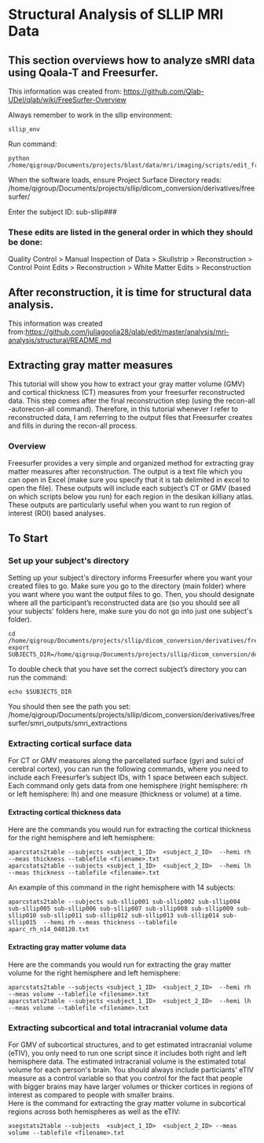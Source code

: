 # Structural Analysis of SLLIP MRI Data
## This section overviews how to analyze sMRI data using Qoala-T and Freesurfer. 
This information was created from: https://github.com/Qlab-UDel/qlab/wiki/FreeSurfer-Overview

Always remember to work in the sllip environment:
```
sllip_env
```

Run command:
```
python /home/qigroup/Documents/projects/blast/data/mri/imaging/scripts/edit_freesurfer_surface.py
```
When the software loads, ensure Project Surface Directory reads:\
/home/qigroup/Documents/projects/sllip/dicom_conversion/derivatives/freesurfer/

Enter the subject ID: sub-sllip###

### These edits are listed in the general order in which they should be done:
Quality Control > Manual Inspection of Data > Skullstrip > Reconstruction > Control Point Edits > Reconstruction > White Matter Edits > Reconstruction

## After reconstruction, it is time for structural data analysis.
This information was created from:https://github.com/juliagoolia28/qlab/edit/master/analysis/mri-analysis/structural/README.md

## **Extracting gray matter measures**
This tutorial will show you how to extract your gray matter volume (GMV) and cortical thickness (CT) measures from your freesurfer reconstructed data.  This step comes after the final reconstruction step (using the recon-all -autorecon-all command). Therefore, in this tutorial whenever I refer to reconstructed data, I am referring to the output files that Freesurfer creates and fills in during the recon-all process.

### **Overview**
Freesurfer provides a very simple and organized method for extracting gray matter measures after reconstruction.  The output is a text file which you can open in Excel (make sure you specify that it is tab delimited in excel to open the file).  These outputs will include each subject’s CT or GMV (based on which scripts below you run) for each region in the desikan killiany atlas. These outputs are particularly useful when you want to run region of interest (ROI) based analyses.

## **To Start**
### **Set up your subject's directory**
Setting up your subject's directory informs Freesurfer where you want your created files to go.  Make sure you go to the directory (main folder) where you want where you want the output files to go. Then, you should designate where all the participant’s reconstructed data are (so you should see all your subjects' folders here, make sure you do not go into just one subject's folder). 
````
cd /home/qigroup/Documents/projects/sllip/dicom_conversion/derivatives/freesurfer/smri_outputs/smri_extractions
export SUBJECTS_DIR=/home/qigroup/Documents/projects/sllip/dicom_conversion/derivatives/freesurfer
````
To double check that you have set the correct subject’s directory you can run the command:
````
echo $SUBJECTS_DIR
````
You should then see the path you set: /home/qigroup/Documents/projects/sllip/dicom_conversion/derivatives/freesurfer/smri_outputs/smri_extractions

### **Extracting cortical surface data**
For CT or GMV measures along the parcellated surface (gyri and sulci of cerebral cortex), you can run the following commands, where you need to include each Freesurfer’s subject IDs, with 1 space between each subject. Each command only gets data from one hemisphere (right hemisphere: rh or left hemisphere: lh) and one measure (thickness or volume) at a time.
#### **Extracting cortical thickness data**
Here are the commands you would run for extracting the cortical thickness for the right hemisphere and left hemisphere:
````
aparcstats2table --subjects <subject_1_ID>  <subject_2_ID>  --hemi rh --meas thickness --tablefile <filename>.txt
aparcstats2table --subjects <subject_1_ID>  <subject_2_ID>  --hemi lh --meas thickness --tablefile <filename>.txt
````
An example of this command in the right hemisphere with 14 subjects:
```
aparcstats2table --subjects sub-sllip001 sub-sllip002 sub-sllip004 sub-sllip005 sub-sllip006 sub-sllip007 sub-sllip008 sub-sllip009 sub-sllip010 sub-sllip011 sub-sllip012 sub-sllip013 sub-sllip014 sub-sllip015  --hemi rh --meas thickness --tablefile aparc_rh_n14_040120.txt
```
#### **Extracting gray matter volume data**
Here are the commands you would run for extracting the gray matter volume for the right hemisphere and left hemisphere:
````
aparcstats2table --subjects <subject_1_ID>  <subject_2_ID>  --hemi rh --meas volume --tablefile <filename>.txt
aparcstats2table --subjects <subject_1_ID>  <subject_2_ID>  --hemi lh --meas volume --tablefile <filename>.txt
````
### **Extracting subcortical and total intracranial volume data**
For GMV of subcortical structures, and to get estimated intracranial volume (eTIV), you only need to run one script since it includes both right and left hemisphere data.  The estimated intracranial volume is the estimated total volume for each person's brain.  You should always include particiants' eTIV measure as a control variable so that you control for the fact that people with bigger brains may have larger volumes or thicker cortices in regions of interest as compared to people with smaller brains.  
Here is the command for extracting the gray matter volume in subcortical regions across both hemispheres as well as the eTIV:
````
asegstats2table --subjects  <subject_1_ID>  <subject_2_ID> --meas volume --tablefile <filename>.txt
````

